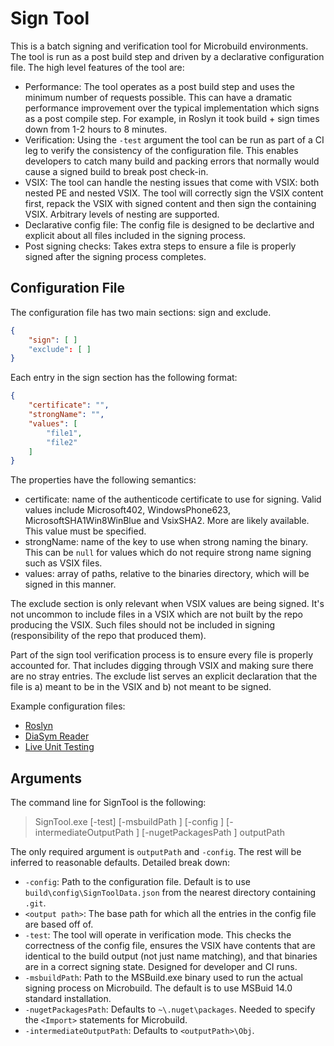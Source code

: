 # Sign Tool

This is a batch signing and verification tool for Microbuild environments.  The tool is run as a post build step and driven by a declarative configuration file.  The high level features of the tool are:

- Performance: The tool operates as a post build step and uses the minimum number of requests possible.  This can have a dramatic performance improvement over the typical implementation which signs as a post compile step.  For example, in Roslyn it took build + sign times down from 1-2 hours to 8 minutes. 
- Verification: Using the `-test` argument the tool can be run as part of a CI leg to verify the consistency of the configuration file.  This enables developers to catch many build and packing errors that normally would cause a signed build to break post check-in.
- VSIX: The tool can handle the nesting issues that come with VSIX: both nested PE and nested VSIX.  The tool will correctly sign the VSIX content first, repack the VSIX with signed content and then sign the containing VSIX.  Arbitrary levels of nesting are supported.
- Declarative config file: The config file is designed to be declartive and explicit about all files included in the signing process. 
- Post signing checks: Takes extra steps to ensure a file is properly signed after the signing process completes. 

## Configuration File

The configuration file has two main sections: sign and exclude.  

``` json
{
    "sign": [ ]     
    "exclude": [ ]
}
```

Each entry in the sign section has the following format: 

``` json
{
    "certificate": "",
    "strongName": "",
    "values": [
        "file1",
        "file2"
    ]
}
```

The properties have the following semantics:

- certificate: name of the authenticode certificate to use for signing.  Valid values include Microsoft402, WindowsPhone623, MicrosoftSHA1Win8WinBlue and VsixSHA2.  More are likely available.  This value must be specified.
- strongName: name of the key to use when strong naming the binary.  This can be `null` for values which do not require strong name signing such as VSIX files. 
- values: array of paths, relative to the binaries directory, which will be signed in this manner. 

The exclude section is only relevant when VSIX values are being signed.  It's not uncommon to include files in a VSIX which are not built by the repo producing the VSIX.  Such files should not be included in signing (responsibility of the repo that produced them).  

Part of the sign tool verification process is to ensure every file is properly accounted for.  That includes digging through VSIX and making sure there are no stray entries.  The exclude list serves an explicit declaration that the file is a) meant to be in the VSIX and b) not meant to be signed.

Example configuration files:

- [Roslyn](https://github.com/dotnet/roslyn/blob/master/build/config/SignToolData.json)
- [DiaSym Reader](https://github.com/dotnet/symreader/blob/master/build/Signing/SignToolData.json)
- [Live Unit Testing](https://github.com/dotnet/testimpact/blob/master/build/Signing/BatchSignData.json)

## Arguments

The command line for SignTool is the following:

> SignTool.exe [-test] [-msbuildPath <path>] [-config <path>] [-intermediateOutputPath <path>] [-nugetPackagesPath <path>] outputPath

The only required argument is `outputPath` and `-config`.  The rest will be inferred to reasonable defaults. Detailed break down:

- `-config`: Path to the configuration file. Default is to use `build\config\SignToolData.json` from the nearest directory containing `.git`.
- `<output path>`: The base path for which all the entries in the config file are based off of. 
- `-test`: The tool will operate in verification mode.  This checks the correctness of the config file, ensures the VSIX have contents that are identical to the build output (not just name matching), and that binaries are in a correct signing state.  Designed for developer and CI runs.
- `-msbuildPath`: Path to the MSBuild.exe binary used to run the actual signing process on Microbuild.  The default is to use MSBuid 14.0 standard installation.
- `-nugetPackagesPath`: Defaults to `~\.nuget\packages`.  Needed to specify the `<Import>` statements for Microbuild.
- `-intermediateOutputPath`: Defaults to `<outputPath>\Obj`.  
